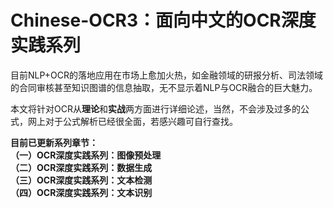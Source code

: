 # Chinese-OCR3：面向中文的OCR深度实践系列
目前NLP+OCR的落地应用在市场上愈加火热，如金融领域的研报分析、司法领域的合同审核甚至知识图谱的信息抽取，无不显示着NLP与OCR融合的巨大魅力。

本文将针对OCR从**理论**和**实战**两方面进行详细论述，当然，不会涉及过多的公式，网上对于公式解析已经很全面，若感兴趣可自行查找。

**目前已更新系列章节：<br>**
**（一）OCR深度实践系列：图像预处理<br>**
**（二）OCR深度实践系列：数据生成<br>**
**（三）OCR深度实践系列：文本检测<br>**
**（四）OCR深度实践系列：文本识别<br>**
